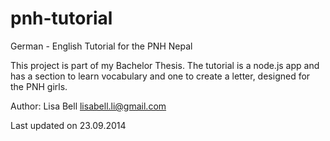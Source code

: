 pnh-tutorial
============

German - English Tutorial for the PNH Nepal

This project is part of my Bachelor Thesis.
The tutorial is a node.js app and has a section to learn vocabulary and one to create a letter, designed for the PNH girls.

Author:
Lisa Bell
lisabell.li@gmail.com

Last updated on 23.09.2014
